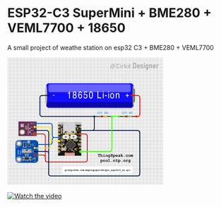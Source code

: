 # ESP32-C3 SuperMini + BME280 + VEML7700 + 18650
A small project of weathe station on esp32 C3 + BME280 + VEML7700 

<img src="images/mkigor_esp32c3_ws.png" alt="Scheme" style="width:70%; height:auto;"><BR>

[![Watch the video](https://img.youtube.com/vi/HN013gZs_Y4/0.jpg)](https://youtu.be/HN013gZs_Y4) <BR>
